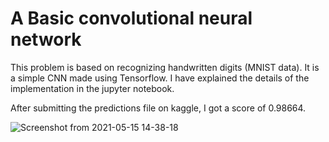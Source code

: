# A Basic convolutional neural network

 This problem is based on recognizing handwritten digits (MNIST data). It is a simple CNN made using Tensorflow. I have explained the details of the implementation in the jupyter notebook.
 
 
 After submitting the predictions file on kaggle, I got a score of 0.98664.
 

![Screenshot from 2021-05-15 14-38-18](https://user-images.githubusercontent.com/73774198/118354982-510fbe80-b58b-11eb-8870-2773bb6a74e5.png)

